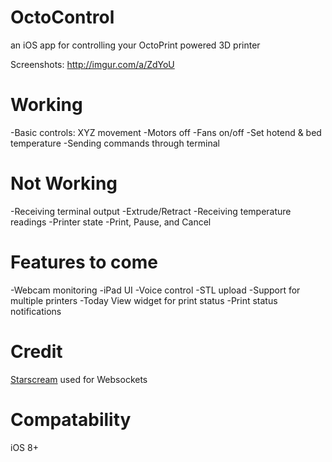 # OctoControl
an iOS app for controlling your OctoPrint powered 3D printer

Screenshots: http://imgur.com/a/ZdYoU

# Working
-Basic controls: XYZ movement
-Motors off
-Fans on/off
-Set hotend & bed temperature
-Sending commands through terminal

# Not Working
-Receiving terminal output
-Extrude/Retract
-Receiving temperature readings
-Printer state
-Print, Pause, and Cancel

# Features to come
-Webcam monitoring
-iPad UI
-Voice control
-STL upload
-Support for multiple printers
-Today View widget for print status
-Print status notifications

# Credit
[Starscream](https://github.com/daltoniam/starscream) used for Websockets

# Compatability
iOS 8+
